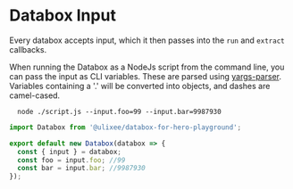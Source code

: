# Databox Input

Every databox accepts input, which it then passes into the `run` and `extract` callbacks.

When running the Databox as a NodeJs script from the command line, you can pass the input as CLI variables. These are parsed using [yargs-parser](https://github.com/yargs/yargs-parser). Variables containing a '.' will be converted into objects, and dashes are camel-cased.

```shell
  node ./script.js --input.foo=99 --input.bar=9987930
```

```js
import Databox from '@ulixee/databox-for-hero-playground';

export default new Databox(databox => {
  const { input } = databox;
  const foo = input.foo; //99
  const bar = input.bar; //9987930
});
```
